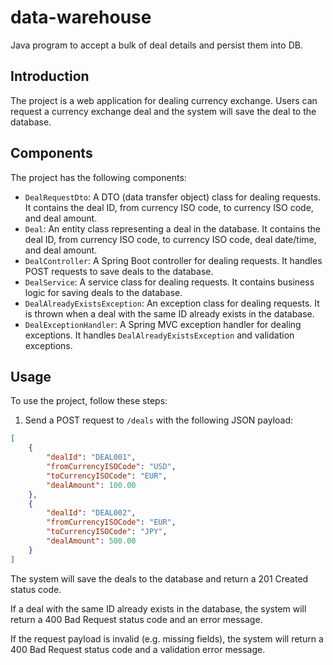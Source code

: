 # data-warehouse
Java program to accept a bulk of deal details and persist them into DB.


## Introduction

The project is a web application for dealing currency exchange. Users can request a currency exchange deal and the system will save the deal to the database.

## Components

The project has the following components:

- `DealRequestDto`: A DTO (data transfer object) class for dealing requests. It contains the deal ID, from currency ISO code, to currency ISO code, and deal amount.
- `Deal`: An entity class representing a deal in the database. It contains the deal ID, from currency ISO code, to currency ISO code, deal date/time, and deal amount.
- `DealController`: A Spring Boot controller for dealing requests. It handles POST requests to save deals to the database.
- `DealService`: A service class for dealing requests. It contains business logic for saving deals to the database.
- `DealAlreadyExistsException`: An exception class for dealing requests. It is thrown when a deal with the same ID already exists in the database.
- `DealExceptionHandler`: A Spring MVC exception handler for dealing exceptions. It handles `DealAlreadyExistsException` and validation exceptions.

## Usage

To use the project, follow these steps:

1. Send a POST request to `/deals` with the following JSON payload:

```json
[
    {
        "dealId": "DEAL001",
        "fromCurrencyISOCode": "USD",
        "toCurrencyISOCode": "EUR",
        "dealAmount": 100.00
    },
    {
        "dealId": "DEAL002",
        "fromCurrencyISOCode": "EUR",
        "toCurrencyISOCode": "JPY",
        "dealAmount": 500.00
    }
]
```

The system will save the deals to the database and return a 201 Created status code.

If a deal with the same ID already exists in the database, the system will return a 400 Bad Request status code and an error message.

If the request payload is invalid (e.g. missing fields), the system will return a 400 Bad Request status code and a validation error message.